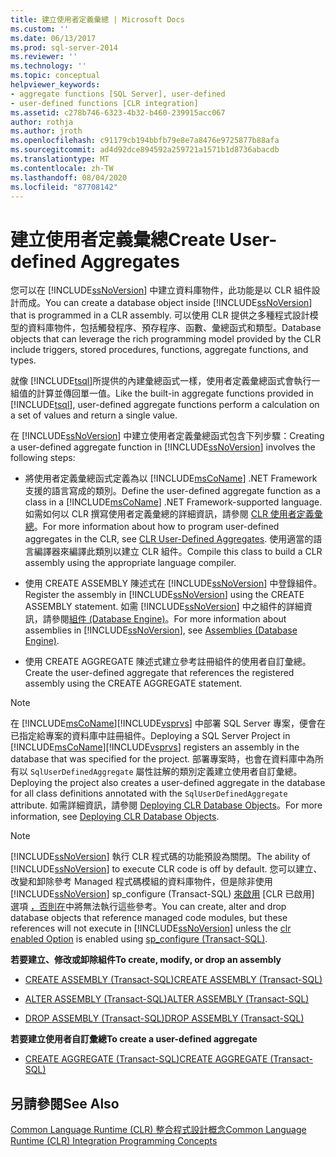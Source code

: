 ```yaml
---
title: 建立使用者定義彙總 | Microsoft Docs
ms.custom: ''
ms.date: 06/13/2017
ms.prod: sql-server-2014
ms.reviewer: ''
ms.technology: ''
ms.topic: conceptual
helpviewer_keywords:
- aggregate functions [SQL Server], user-defined
- user-defined functions [CLR integration]
ms.assetid: c278b746-6323-4b32-b460-239915acc067
author: rothja
ms.author: jroth
ms.openlocfilehash: c91179cb194bbfb79e8e7a8476e9725877b88afa
ms.sourcegitcommit: ad4d92dce894592a259721a1571b1d8736abacdb
ms.translationtype: MT
ms.contentlocale: zh-TW
ms.lasthandoff: 08/04/2020
ms.locfileid: "87708142"
---
```

# <a name="create-user-defined-aggregates"></a><span data-ttu-id="faa44-102">建立使用者定義彙總</span><span class="sxs-lookup"><span data-stu-id="faa44-102">Create User-defined Aggregates</span></span>
  <span data-ttu-id="faa44-103">您可以在 [!INCLUDE[ssNoVersion](../../includes/ssnoversion-md.md)] 中建立資料庫物件，此功能是以 CLR 組件設計而成。</span><span class="sxs-lookup"><span data-stu-id="faa44-103">You can create a database object inside [!INCLUDE[ssNoVersion](../../includes/ssnoversion-md.md)] that is programmed in a CLR assembly.</span></span> <span data-ttu-id="faa44-104">可以使用 CLR 提供之多種程式設計模型的資料庫物件，包括觸發程序、預存程序、函數、彙總函式和類型。</span><span class="sxs-lookup"><span data-stu-id="faa44-104">Database objects that can leverage the rich programming model provided by the CLR include triggers, stored procedures, functions, aggregate functions, and types.</span></span>  
  
 <span data-ttu-id="faa44-105">就像 [!INCLUDE[tsql](../../includes/tsql-md.md)]所提供的內建彙總函式一樣，使用者定義彙總函式會執行一組值的計算並傳回單一值。</span><span class="sxs-lookup"><span data-stu-id="faa44-105">Like the built-in aggregate functions provided in [!INCLUDE[tsql](../../includes/tsql-md.md)], user-defined aggregate functions perform a calculation on a set of values and return a single value.</span></span>  
  
 <span data-ttu-id="faa44-106">在 [!INCLUDE[ssNoVersion](../../includes/ssnoversion-md.md)] 中建立使用者定義彙總函式包含下列步驟：</span><span class="sxs-lookup"><span data-stu-id="faa44-106">Creating a user-defined aggregate function in [!INCLUDE[ssNoVersion](../../includes/ssnoversion-md.md)] involves the following steps:</span></span>  
  
-   <span data-ttu-id="faa44-107">將使用者定義彙總函式定義為以 [!INCLUDE[msCoName](../../includes/msconame-md.md)] .NET Framework 支援的語言寫成的類別。</span><span class="sxs-lookup"><span data-stu-id="faa44-107">Define the user-defined aggregate function as a class in a [!INCLUDE[msCoName](../../includes/msconame-md.md)] .NET Framework-supported language.</span></span> <span data-ttu-id="faa44-108">如需如何以 CLR 撰寫使用者定義彙總的詳細資訊，請參閱 [CLR 使用者定義彙總](../clr-integration-database-objects-user-defined-functions/clr-user-defined-aggregates.md)。</span><span class="sxs-lookup"><span data-stu-id="faa44-108">For more information about how to program user-defined aggregates in the CLR, see [CLR User-Defined Aggregates](../clr-integration-database-objects-user-defined-functions/clr-user-defined-aggregates.md).</span></span> <span data-ttu-id="faa44-109">使用適當的語言編譯器來編譯此類別以建立 CLR 組件。</span><span class="sxs-lookup"><span data-stu-id="faa44-109">Compile this class to build a CLR assembly using the appropriate language compiler.</span></span>  
  
-   <span data-ttu-id="faa44-110">使用 CREATE ASSEMBLY 陳述式在 [!INCLUDE[ssNoVersion](../../includes/ssnoversion-md.md)] 中登錄組件。</span><span class="sxs-lookup"><span data-stu-id="faa44-110">Register the assembly in [!INCLUDE[ssNoVersion](../../includes/ssnoversion-md.md)] using the CREATE ASSEMBLY statement.</span></span> <span data-ttu-id="faa44-111">如需 [!INCLUDE[ssNoVersion](../../includes/ssnoversion-md.md)] 中之組件的詳細資訊，請參閱[組件 &#40;Database Engine&#41;](../clr-integration/assemblies-database-engine.md)。</span><span class="sxs-lookup"><span data-stu-id="faa44-111">For more information about assemblies in [!INCLUDE[ssNoVersion](../../includes/ssnoversion-md.md)], see [Assemblies &#40;Database Engine&#41;](../clr-integration/assemblies-database-engine.md).</span></span>  
  
-   <span data-ttu-id="faa44-112">使用 CREATE AGGREGATE 陳述式建立參考註冊組件的使用者自訂彙總。</span><span class="sxs-lookup"><span data-stu-id="faa44-112">Create the user-defined aggregate that references the registered assembly using the CREATE AGGREGATE statement.</span></span>  
  
> [!NOTE]  
>  <span data-ttu-id="faa44-113">在 [!INCLUDE[msCoName](../../includes/msconame-md.md)][!INCLUDE[vsprvs](../../includes/vsprvs-md.md)] 中部署 SQL Server 專案，便會在已指定給專案的資料庫中註冊組件。</span><span class="sxs-lookup"><span data-stu-id="faa44-113">Deploying a SQL Server Project in [!INCLUDE[msCoName](../../includes/msconame-md.md)][!INCLUDE[vsprvs](../../includes/vsprvs-md.md)] registers an assembly in the database that was specified for the project.</span></span> <span data-ttu-id="faa44-114">部署專案時，也會在資料庫中為所有以 `SqlUserDefinedAggregate` 屬性註解的類別定義建立使用者自訂彙總。</span><span class="sxs-lookup"><span data-stu-id="faa44-114">Deploying the project also creates a user-defined aggregate in the database for all class definitions annotated with the `SqlUserDefinedAggregate` attribute.</span></span> <span data-ttu-id="faa44-115">如需詳細資訊，請參閱 [Deploying CLR Database Objects](../clr-integration/deploying-clr-database-objects.md)。</span><span class="sxs-lookup"><span data-stu-id="faa44-115">For more information, see [Deploying CLR Database Objects](../clr-integration/deploying-clr-database-objects.md).</span></span>  
  
> [!NOTE]  
>  <span data-ttu-id="faa44-116">[!INCLUDE[ssNoVersion](../../includes/ssnoversion-md.md)] 執行 CLR 程式碼的功能預設為關閉。</span><span class="sxs-lookup"><span data-stu-id="faa44-116">The ability of [!INCLUDE[ssNoVersion](../../includes/ssnoversion-md.md)] to execute CLR code is off by default.</span></span> <span data-ttu-id="faa44-117">您可以建立、改變和卸除參考 Managed 程式碼模組的資料庫物件，但是除非使用 [!INCLUDE[ssNoVersion](../../includes/ssnoversion-md.md)] sp_configure (Transact-SQL) [來啟用](../../database-engine/configure-windows/clr-enabled-server-configuration-option.md) [CLR 已啟用] 選項 [，否則在](/sql/relational-databases/system-stored-procedures/sp-configure-transact-sql)中將無法執行這些參考。</span><span class="sxs-lookup"><span data-stu-id="faa44-117">You can create, alter and drop database objects that reference managed code modules, but these references will not execute in [!INCLUDE[ssNoVersion](../../includes/ssnoversion-md.md)] unless the [clr enabled Option](../../database-engine/configure-windows/clr-enabled-server-configuration-option.md) is enabled using [sp_configure (Transact-SQL)](/sql/relational-databases/system-stored-procedures/sp-configure-transact-sql).</span></span>  
  
 <span data-ttu-id="faa44-118">**若要建立、修改或卸除組件**</span><span class="sxs-lookup"><span data-stu-id="faa44-118">**To create, modify, or drop an assembly**</span></span>  
  
-   [<span data-ttu-id="faa44-119">CREATE ASSEMBLY &#40;Transact-SQL&#41;</span><span class="sxs-lookup"><span data-stu-id="faa44-119">CREATE ASSEMBLY &#40;Transact-SQL&#41;</span></span>](/sql/t-sql/statements/create-assembly-transact-sql)  
  
-   [<span data-ttu-id="faa44-120">ALTER ASSEMBLY &#40;Transact-SQL&#41;</span><span class="sxs-lookup"><span data-stu-id="faa44-120">ALTER ASSEMBLY &#40;Transact-SQL&#41;</span></span>](/sql/t-sql/statements/alter-assembly-transact-sql)  
  
-   [<span data-ttu-id="faa44-121">DROP ASSEMBLY &#40;Transact-SQL&#41;</span><span class="sxs-lookup"><span data-stu-id="faa44-121">DROP ASSEMBLY &#40;Transact-SQL&#41;</span></span>](/sql/t-sql/statements/drop-assembly-transact-sql)  
  
 <span data-ttu-id="faa44-122">**若要建立使用者自訂彙總**</span><span class="sxs-lookup"><span data-stu-id="faa44-122">**To create a user-defined aggregate**</span></span>  
  
-   [<span data-ttu-id="faa44-123">CREATE AGGREGATE &#40;Transact-SQL&#41;</span><span class="sxs-lookup"><span data-stu-id="faa44-123">CREATE AGGREGATE &#40;Transact-SQL&#41;</span></span>](/sql/t-sql/statements/create-aggregate-transact-sql)  
  
## <a name="see-also"></a><span data-ttu-id="faa44-124">另請參閱</span><span class="sxs-lookup"><span data-stu-id="faa44-124">See Also</span></span>  
 [<span data-ttu-id="faa44-125">Common Language Runtime &#40;CLR&#41; 整合程式設計概念</span><span class="sxs-lookup"><span data-stu-id="faa44-125">Common Language Runtime &#40;CLR&#41; Integration Programming Concepts</span></span>](../clr-integration/common-language-runtime-clr-integration-programming-concepts.md)  
  
  
